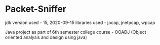 # Packet-Sniffer

jdk version used - 15, 2020-09-15
libraries used - jpcap, jnetpcap, wpcap

Java project as part of 6th semester college course - OOADJ (Object oriented analysis and design using java)
